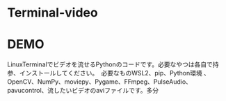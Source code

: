 # Terminal-video

# DEMO
LinuxTerminalでビデオを流せるPythonのコードです。必要なやつは各自で持参、インストールしてください。　必要なものWSL2、pip、Python環境 、OpenCV、NumPy、moviepy、Pygame、FFmpeg、PulseAudio、pavucontrol、流したいビデオのaviファイルです。多分